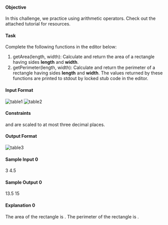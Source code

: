 #### Objective

In this challenge, we practice using arithmetic operators. Check out the attached tutorial for resources.

#### Task

Complete the following functions in the editor below:
1. getArea(length, width): Calculate and return the area of a rectangle having sides **length** and **width**.
2. getPerimeter(length, width): Calculate and return the perimeter of a rectangle having sides **length** and **width**.
The values returned by these functions are printed to stdout by locked stub code in the editor.

#### Input Format

![table1](https://s3.amazonaws.com/hr-challenge-images/0/1483593098-d7eec46104-JS-input-function-name.png)
![table2](https://s3.amazonaws.com/hr-challenge-images/0/1483593124-050e72f8c3-JS-input-function-name-params.png)

#### Constraints

 and  are scaled to at most three decimal places.
#### Output Format

![table3](https://s3.amazonaws.com/hr-challenge-images/0/1483593468-09d3f126ba-JS-output.png)

#### Sample Input 0

3
4.5
#### Sample Output 0

13.5
15
#### Explanation 0

The area of the rectangle is .
The perimeter of the rectangle is .

